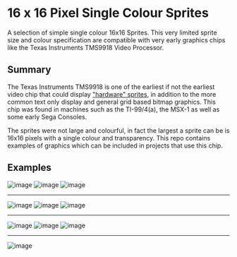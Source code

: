 # 16 x 16 Pixel Single Colour Sprites
A selection of simple single colour 16x16 Sprites.  This very limited sprite size and colour specification are compatible with very early graphics chips like the Texas Instruments TMS9918 Video Processor.

## Summary
The Texas Instruments TMS9918 is one of the earliest if not the earliest video chip that could display ["hardware" sprites](https://en.wikipedia.org/wiki/Sprite_(computer_graphics)), in addition to the more common text only display and general grid based bitmap graphics.  This chip was found in machines such as the TI-99/4(a), the MSX-1 as well as some early Sega Consoles.

The sprites were not large and colourful, in fact the largest a sprite can be is 16x16 pixels with a single colour and transparency.  This repo contains examples of graphics which can be included in projects that use this chip.

## Examples

![image](https://github.com/stclaird/TMS9918-sprites/blob/main/evil-knight/preview.png?raw=true)
![image](https://github.com/stclaird/TMS9918-sprites/blob/main/spaceman/preview.png?raw=true)
![image](https://github.com/stclaird/TMS9918-sprites/blob/main/zombie/preview.png?raw=true)
*****

![image](https://github.com/stclaird/TMS9918-sprites/blob/main/tank/preview.png?raw=true)
![image](https://github.com/stclaird/TMS9918-sprites/blob/main/minotaur/preview.png?raw=true)
![image](https://github.com/stclaird/TMS9918-sprites/blob/main/bunny/preview.png?raw=true)
*****
![image](https://github.com/stclaird/TMS9918-sprites/blob/main/knight/preview.png?raw=true)
![image](https://github.com/stclaird/TMS9918-sprites/blob/main/little-man/preview.gif?raw=true)
![image](https://github.com/stclaird/TMS9918-sprites/blob/main/chopper/chopper.gif?raw=true)
*****
![image](https://github.com/stclaird/TMS9918-sprites/blob/main/mino-car/mino-car.gif?raw=true)
